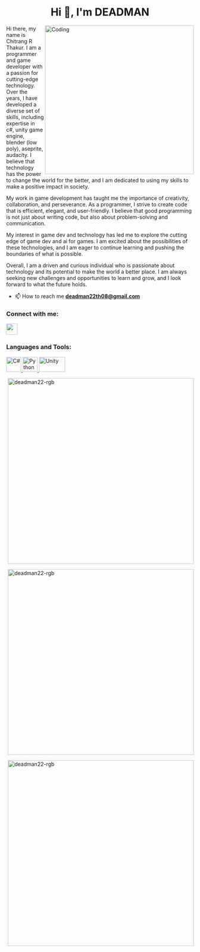 <h1 align="center">Hi 👋, I'm DEADMAN</h1>

<img align="right" alt="Coding" width="400" src="https://i.giphy.com/media/d31wIu3HgY048MKs/giphy.webp">
<!--<img align="right" alt="Coding" width="400" style="border-radius:50%" src="https://scontent.fhyd2-1.fna.fbcdn.net/v/t1.6435-9/61700587_1374107669404720_7341415988786626560_n.jpg?_nc_cat=105&ccb=1-7&_nc_sid=09cbfe&_nc_ohc=yA8i0G-rT7IAX99tFia&_nc_ht=scontent.fhyd2-1.fna&oh=00_AfAYJRZyWU-yyOaDyABCQ9eJ544lwEoddhmVsbWUaEtMZg&oe=6432395C">-->
Hi there, my name is Chitrang R Thakur. I am a programmer and game developer with a passion for cutting-edge technology. Over the years, I have developed a diverse set of skills, including expertise in c#, unity game engine, blender (low poly), aseprite, audacity. I believe that technology has the power to change the world for the better, and I am dedicated to using my skills to make a positive impact in society.

My work in game development has taught me the importance of creativity, collaboration, and perseverance. As a programmer, I strive to create code that is efficient, elegant, and user-friendly. I believe that good programming is not just about writing code, but also about problem-solving and communication.

My interest in game dev and technology has led me to explore the cutting edge of game dev and ai for games. I am excited about the possibilities of these technologies, and I am eager to continue learning and pushing the boundaries of what is possible.

Overall, I am a driven and curious individual who is passionate about technology and its potential to make the world a better place. I am always seeking new challenges and opportunities to learn and grow, and I look forward to what the future holds.

- 📫 How to reach me **deadman22th08@gmail.com**

<h3 align="left">Connect with me:</h3>
<p align="left">
<a href="https://www.instagram.com/chitraaaaang/" target="blank"><img align="center" src="https://upload.wikimedia.org/wikipedia/commons/thumb/a/a5/Instagram_icon.png/2048px-Instagram_icon.png" height="30" width="30" /></a>
</p>

<h3 align="left">Languages and Tools:</h3>
<p align="left"> <a href="https://learn.microsoft.com/en-us/dotnet/csharp/" target="_blank"> <img src="https://upload.wikimedia.org/wikipedia/commons/thumb/0/0d/C_Sharp_wordmark.svg/1200px-C_Sharp_wordmark.svg.png" alt="C#" width="40" height="40"/> </a> <a href="https://www.python.org" target="_blank"> <img src="https://s3.dualstack.us-east-2.amazonaws.com/pythondotorg-assets/media/community/logos/python-logo-only.png" alt="Python" width="40" height="40"/> </a> <a href="https://www.unity.com" target="_blank"> <img src="https://logos-world.net/wp-content/uploads/2021/11/Unity-Emblem-700x394.png" alt="Unity" width="70" height="40"/> </a> </p>
<p>&nbsp;<img align="center" width="500" src="https://github-readme-stats.vercel.app/api?username=deadman22-rgb&show_icons=true&locale=en" alt="deadman22-rgb" /></p>
<p>&nbsp;<img align="center" width="500" src="https://github-readme-streak-stats.herokuapp.com/?user=deadman22-rgb" alt="deadman22-rgb" /></p>
<p>&nbsp;<img align="center" width="500" src="https://github-readme-stats.vercel.app/api/top-langs/?username=deadman22-rgb&layout=compact" alt="deadman22-rgb" /></p>
<!--
**deadman22-rgb/deadman22-rgb** is a ✨ _special_ ✨ repository because its `README.md` (this file) appears on your GitHub profile.

Here are some ideas to get you started:

- 🔭 I’m currently working on ...
- 🌱 I’m currently learning ...
- 👯 I’m looking to collaborate on ...
- 🤔 I’m looking for help with ...
- 💬 Ask me about ...
- 📫 How to reach me: ...
- 😄 Pronouns: ...
- ⚡ Fun fact: ...
-->
